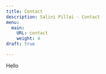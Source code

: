 ```yaml
---
title: Contact
description: Salini Pillai - Contact
menu:
  main:
    URL: contact
    weight: 4
draft: true

---
```

Hello